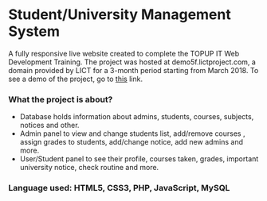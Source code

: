 # Student/University Management System
A fully responsive live website created to complete the TOPUP IT Web Development Training. The project was hosted at demo5f.lictproject.com, a domain provided by  LICT for a 3-month period starting from March 2018. To see a demo of the project, go to [this](https://www.youtube.com) link.

### What the project is about?
- Database holds information about admins, students, courses, subjects, notices and other.
- Admin panel to view and change students list, add/remove courses , assign grades to students, add/change notice, add new admins and more.
- User/Student panel to see their profile, courses taken, grades, important university notice, check routine and more.

### Language used: HTML5, CSS3, PHP, JavaScript, MySQL



